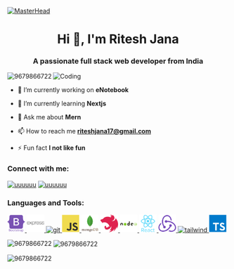 [![MasterHead](https://jelvix.com/wp-content/uploads/2019/08/59b7a2e25d6ec.jpg)](https://rishavchanda.io)
<h1 align="center">Hi 👋, I'm Ritesh Jana</h1>
<h3 align="center">A passionate full stack web developer from India</h3>
<img align="right" alt="Coding" width="400" src="https://miro.medium.com/max/1600/0*C-cPP9D2MIyeexAT.gif">
<p align="left"> <img src="https://komarev.com/ghpvc/?username=9679866722&label=Profile%20views&color=0e75b6&style=flat" alt="9679866722" /> </p>

- 🔭 I’m currently working on **eNotebook**

- 🌱 I’m currently learning **Nextjs**

- 💬 Ask me about **Mern**

- 📫 How to reach me **riteshjana17@gmail.com**

- ⚡ Fun fact **I not like fun**

<h3 align="left">Connect with me:</h3>
<p align="left">
<a href="https://linkedin.com/in/uuuuuu" target="blank"><img align="center" src="https://raw.githubusercontent.com/rahuldkjain/github-profile-readme-generator/master/src/images/icons/Social/linked-in-alt.svg" alt="uuuuuu" height="30" width="40" /></a>
<a href="https://fb.com/uuuuuu" target="blank"><img align="center" src="https://raw.githubusercontent.com/rahuldkjain/github-profile-readme-generator/master/src/images/icons/Social/facebook.svg" alt="uuuuuu" height="30" width="40" /></a>
</p>

<h3 align="left">Languages and Tools:</h3>
<p align="left"> <a href="https://getbootstrap.com" target="_blank" rel="noreferrer"> <img src="https://raw.githubusercontent.com/devicons/devicon/master/icons/bootstrap/bootstrap-plain-wordmark.svg" alt="bootstrap" width="40" height="40"/> </a> <a href="https://expressjs.com" target="_blank" rel="noreferrer"> <img src="https://raw.githubusercontent.com/devicons/devicon/master/icons/express/express-original-wordmark.svg" alt="express" width="40" height="40"/> </a> <a href="https://git-scm.com/" target="_blank" rel="noreferrer"> <img src="https://www.vectorlogo.zone/logos/git-scm/git-scm-icon.svg" alt="git" width="40" height="40"/> </a> <a href="https://developer.mozilla.org/en-US/docs/Web/JavaScript" target="_blank" rel="noreferrer"> <img src="https://raw.githubusercontent.com/devicons/devicon/master/icons/javascript/javascript-original.svg" alt="javascript" width="40" height="40"/> </a> <a href="https://www.mongodb.com/" target="_blank" rel="noreferrer"> <img src="https://raw.githubusercontent.com/devicons/devicon/master/icons/mongodb/mongodb-original-wordmark.svg" alt="mongodb" width="40" height="40"/> </a> <a href="https://nestjs.com/" target="_blank" rel="noreferrer"> <img src="https://raw.githubusercontent.com/devicons/devicon/master/icons/nestjs/nestjs-plain.svg" alt="nestjs" width="40" height="40"/> </a> <a href="https://nodejs.org" target="_blank" rel="noreferrer"> <img src="https://raw.githubusercontent.com/devicons/devicon/master/icons/nodejs/nodejs-original-wordmark.svg" alt="nodejs" width="40" height="40"/> </a> <a href="https://reactjs.org/" target="_blank" rel="noreferrer"> <img src="https://raw.githubusercontent.com/devicons/devicon/master/icons/react/react-original-wordmark.svg" alt="react" width="40" height="40"/> </a> <a href="https://redux.js.org" target="_blank" rel="noreferrer"> <img src="https://raw.githubusercontent.com/devicons/devicon/master/icons/redux/redux-original.svg" alt="redux" width="40" height="40"/> </a> <a href="https://tailwindcss.com/" target="_blank" rel="noreferrer"> <img src="https://www.vectorlogo.zone/logos/tailwindcss/tailwindcss-icon.svg" alt="tailwind" width="40" height="40"/> </a> <a href="https://www.typescriptlang.org/" target="_blank" rel="noreferrer"> <img src="https://raw.githubusercontent.com/devicons/devicon/master/icons/typescript/typescript-original.svg" alt="typescript" width="40" height="40"/> </a> </p>

<p><img align="left" src="https://github-readme-stats.vercel.app/api/top-langs?username=9679866722&show_icons=true&locale=en&layout=compact" alt="9679866722" /></p>

<p>&nbsp;<img align="center" src="https://github-readme-stats.vercel.app/api?username=9679866722&show_icons=true&locale=en" alt="9679866722" /></p>

<p><img align="center" src="https://github-readme-streak-stats.herokuapp.com/?user=9679866722&" alt="9679866722" /></p>
